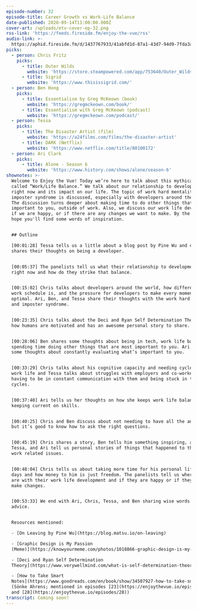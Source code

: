 ```yaml
---
episode-number: 32
episode-title: Career Growth vs Work-Life Balance
date-published: 2020-09-14T11:00:00.000Z
cover-art: /uploads/etv-cover-ep-32.png
rss-link: 'https://feeds.fireside.fm/enjoy-the-vue/rss'
audio-link: >-
  https://aphid.fireside.fm/d/1437767933/41abfd1d-87a1-43d7-94d9-7fda3a5120e1/47c7c8bd-6526-4ca3-8439-00edf1b44a0e.mp3
picks:
  - person: Chris Fritz
    picks:
      - title: Outer Wilds
        website: 'https://store.steampowered.com/app/753640/Outer_Wilds/'
      - title: Sigrid
        website: 'https://www.thisissigrid.com/'
  - person: Ben Hong
    picks:
      - title: Essentialism by Greg McKeown (book)
        website: 'https://gregmckeown.com/book/'
      - title: Essentialism with Greg McKeown (podcast)
        website: 'https://gregmckeown.com/podcast/'
  - person: Tessa
    picks:
      - title: The Disaster Artist (film)
        website: 'https://a24films.com/films/the-disaster-artist'
      - title: DARK (Netflix)
        website: 'https://www.netflix.com/title/80100172'
  - person: Ari Clark
    picks:
      - title: Alone - Season 6
        website: 'https://www.history.com/shows/alone/season-6'
shownotes: >-
  Welcome to Enjoy the Vue! Today we’re here to talk about this mythical thing
  called “Work/Life Balance.” We talk about our relationship to development
  right now and its impact on our life. The topic of work hard mentality and
  imposter syndrome is discussed, especially with developers around the world.
  The discussion turns deeper about making time to do other things that are
  important to you, outside of work. Also, we discuss our work life development,
  if we are happy, or if there are any changes we want to make. By the end, we
  hope you'll find some words of inspiration. 


  ## Outline

  [00:01:28] Tessa tells us a little about a blog post by Pine Wu and everyone
  shares their thoughts on being a developer.


  [00:05:37] The panelists tell us what their relationship to development is
  right now and how do they strike that balance.


  [00:15:02] Chris talks about developers around the world, how different their
  work schedule is, and the pressure for developers to make every moment
  optimal. Ari, Ben, and Tessa share their thoughts with the work hard mentality
  and imposter syndrome.


  [00:23:35] Chris talks about the Deci and Ryan Self Determination Theory about
  how humans are motivated and has an awesome personal story to share. ☺


  [00:28:06] Ben shares some thoughts about being in tech, work life balance and
  spending time doing other things that are most important to you. Ari shares
  some thoughts about constantly evaluating what’s important to you.


  [00:33:29] Chris talks about his cognitive capacity and needing cycles in his
  work life and Tessa talks about struggles with employers and co-workers and
  having to be in constant communication with them and being stuck in the same
  cycles.


  [00:37:40] Ari tells us her thoughts on how she keeps work life balance while
  keeping current on skills.


  [00:40:25] Chris and Ben discuss about not needing to have all the answers,
  but it’s good to know how to ask the right questions.


  [00:45:19] Chris shares a story, Ben tells him something inspiring, and Chris,
  Tessa, and Ari tell us personal stories of things that happened to them with
  work related issues.


  [00:48:04] Chris tells us about taking more time for his personal life these
  days and how money to him is just freedom. The panelists tell us where they
  are with their work life development and if they are happy or if they want to
  make changes.


  [00:53:33] We end with Ari, Chris, Tessa, and Ben sharing wise words of
  advice.


  Resources mentioned:

  - [On Leaving by Pine Wu](https://blog.matsu.io/on-leaving)

  - [Graphic Design is My Passion
  (Meme)](https://knowyourmeme.com/photos/1018866-graphic-design-is-my-passion)

  - [Deci and Ryan Self Determination
  Theory](https://www.verywellmind.com/what-is-self-determination-theory-2795387)

  - [How to Take Smart
  Notes](https://www.goodreads.com/en/book/show/34507927-how-to-take-smart-notes)
  (Sönke Ahrens; mentioned in episodes [23](https://enjoythevue.io/episodes/23)
  and [28](https://enjoythevue.io/episodes/28))
transcript: Coming soon!
---
```

